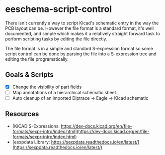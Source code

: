 # eeschema-script-control

There isn't currently a way to script Kicad's schematic entry in the way the PCB layout can be.
However the file format is a standard format, it's well documented, and simple which makes it a relatively straight forward task to perform scripting tasks by editing the file directly.

The file format is in a simple and standard S-expression format so some script control can be done by parsing the file into a S-expression tree and editing the file programatically.


## Goals & Scripts

+ [x] Change the visibility of part fields
+ [ ] Map annotations of a hierarchical schematic sheet
+ [ ] Auto cleanup of an imported Diptrace -> Eagle -> Kicad schematic

## Resources
+ [KiCAD S-Expressions: https://dev-docs.kicad.org/en/file-formats/sexpr-intro/index.html](https://dev-docs.kicad.org/en/file-formats/sexpr-intro/index.html)
+ [esxpdata Library: https://sexpdata.readthedocs.io/en/latest/](https://sexpdata.readthedocs.io/en/latest/)
